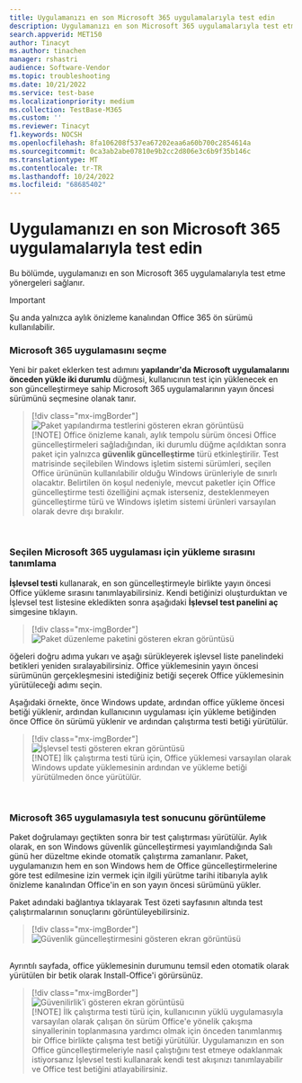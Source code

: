 ```yaml
---
title: Uygulamanızı en son Microsoft 365 uygulamalarıyla test edin
description: Uygulamanızı en son Microsoft 365 uygulamalarıyla test etme
search.appverid: MET150
author: Tinacyt
ms.author: tinachen
manager: rshastri
audience: Software-Vendor
ms.topic: troubleshooting
ms.date: 10/21/2022
ms.service: test-base
ms.localizationpriority: medium
ms.collection: TestBase-M365
ms.custom: ''
ms.reviewer: Tinacyt
f1.keywords: NOCSH
ms.openlocfilehash: 8fa106208f537ea67202eaa6a60b700c2854614a
ms.sourcegitcommit: 0ca3ab2abe07810e9b2cc2d806e3c6b9f35b146c
ms.translationtype: MT
ms.contentlocale: tr-TR
ms.lasthandoff: 10/24/2022
ms.locfileid: "68685402"
---
```

# <a name="test-your-application-with-latest-microsoft-365-apps"></a>Uygulamanızı en son Microsoft 365 uygulamalarıyla test edin


Bu bölümde, uygulamanızı en son Microsoft 365 uygulamalarıyla test etme yönergeleri sağlanır.

> [!IMPORTANT]
> Şu anda yalnızca aylık önizleme kanalından Office 365 ön sürümü kullanılabilir.


### <a name="choose-the-microsoft-365-application"></a>Microsoft 365 uygulamasını seçme 

Yeni bir paket eklerken test adımını **yapılandır'da** **Microsoft uygulamalarını önceden yükle iki durumlu** düğmesi, kullanıcının test için yüklenecek en son güncelleştirmeye sahip Microsoft 365 uygulamalarının yayın öncesi sürümünü seçmesine olanak tanır.

 > [!div class="mx-imgBorder"]  
 > ![Paket yapılandırma testlerini gösteren ekran görüntüsü](Media/testwithm365app01.png)  
 > [!NOTE] 
 > Office önizleme kanalı, aylık tempolu sürüm öncesi Office güncelleştirmeleri sağladığından, iki durumlu düğme açıldıktan sonra paket için yalnızca **güvenlik güncelleştirme** türü etkinleştirilir. Test matrisinde seçilebilen Windows işletim sistemi sürümleri, seçilen Office ürününün kullanılabilir olduğu Windows ürünleriyle de sınırlı olacaktır. Belirtilen ön koşul nedeniyle, mevcut paketler için Office güncelleştirme testi özelliğini açmak isterseniz, desteklenmeyen güncelleştirme türü ve Windows işletim sistemi ürünleri varsayılan olarak devre dışı bırakılır.

&nbsp;  
### <a name="define-the-install-sequence-for-the-chosen-microsoft-365-application"></a>Seçilen Microsoft 365 uygulaması için yükleme sırasını tanımlama 

**İşlevsel testi** kullanarak, en son güncelleştirmeyle birlikte yayın öncesi Office yükleme sırasını tanımlayabilirsiniz. Kendi betiğinizi oluşturduktan ve İşlevsel test listesine ekledikten sonra aşağıdaki **İşlevsel test panelini aç** simgesine tıklayın.

 > [!div class="mx-imgBorder"]  
 > ![Paket düzenleme paketini gösteren ekran görüntüsü](Media/testwithm365app02.png)

öğeleri doğru adıma yukarı ve aşağı sürükleyerek işlevsel liste panelindeki betikleri yeniden sıralayabilirsiniz. Office yüklemesinin yayın öncesi sürümünün gerçekleşmesini istediğiniz betiği seçerek Office yüklemesinin yürütüleceği adımı seçin.  

Aşağıdaki örnekte, önce Windows update, ardından office yükleme öncesi betiği yüklenir, ardından kullanıcının uygulaması için yükleme betiğinden önce Office ön sürümü yüklenir ve ardından çalıştırma testi betiği yürütülür.

 > [!div class="mx-imgBorder"]  
 > ![İşlevsel testi gösteren ekran görüntüsü](Media/testwithm365app03.png)  
 > [!NOTE]
 > İlk çalıştırma testi türü için, Office yüklemesi varsayılan olarak Windows update yüklemesinin ardından ve yükleme betiği yürütülmeden önce yürütülür.

&nbsp;  
### <a name="view-the-test-result-with-microsoft-365-application"></a>Microsoft 365 uygulamasıyla test sonucunu görüntüleme  

Paket doğrulamayı geçtikten sonra bir test çalıştırması yürütülür. Aylık olarak, en son Windows güvenlik güncelleştirmesi yayımlandığında Salı günü her düzeltme ekinde otomatik çalıştırma zamanlanır. Paket, uygulamanızın hem en son Windows hem de Office güncelleştirmelerine göre test edilmesine izin vermek için ilgili yürütme tarihi itibarıyla aylık önizleme kanalından Office'in en son yayın öncesi sürümünü yükler.

Paket adındaki bağlantıya tıklayarak Test özeti sayfasının altında test çalıştırmalarının sonuçlarını görüntüleyebilirsiniz.

 > [!div class="mx-imgBorder"]  
 > ![Güvenlik güncelleştirmesini gösteren ekran görüntüsü](Media/testwithm365app04.png)

&nbsp;  
Ayrıntılı sayfada, office yüklemesinin durumunu temsil eden otomatik olarak yürütülen bir betik olarak Install-Office'i görürsünüz.

 > [!div class="mx-imgBorder"]  
 > ![Güvenilirlik'i gösteren ekran görüntüsü](Media/testwithm365app05.png)  
 > [!NOTE]
 > İlk çalıştırma testi türü için, kullanıcının yüklü uygulamasıyla varsayılan olarak çalışan ön sürüm Office'e yönelik çakışma sinyallerinin toplanmasına yardımcı olmak için önceden tanımlanmış bir Office birlikte çalışma test betiği yürütülür. Uygulamanızın en son Office güncelleştirmeleriyle nasıl çalıştığını test etmeye odaklanmak istiyorsanız İşlevsel testi kullanarak kendi test akışınızı tanımlayabilir ve Office test betiğini atlayabilirsiniz.
